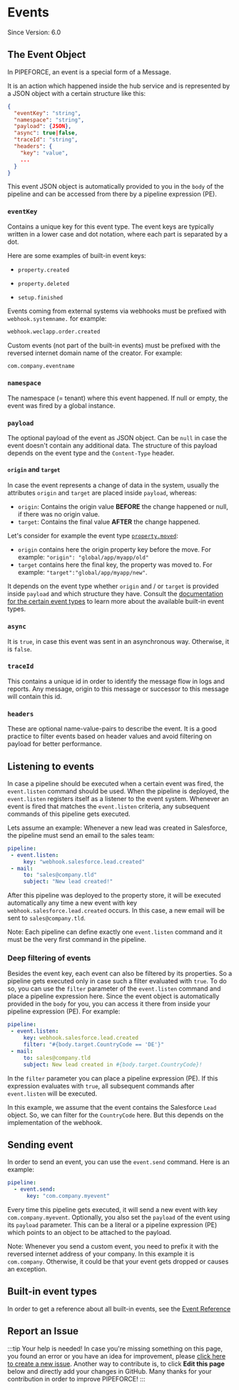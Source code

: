
# Events

<p class="theme-doc-version-badge badge badge--secondary">Since Version: 6.0</p>

## The Event Object

In PIPEFORCE, an event is a special form of a Message.

It is an action which happened inside the hub service and is represented by a JSON object with a certain structure like this:

```json
{
  "eventKey": "string",
  "namespace": "string",
  "payload": {JSON},
  "async": true|false,
  "traceId": "string",
  "headers": {
    "key": "value",
    ...
  }
}
```

This event JSON object is automatically provided to you in the `body` of the pipeline and can be accessed from there by a pipeline expression (PE).

### `eventKey`

Contains a unique key for this event type. The event keys are typically written in a lower case and dot notation, where each part is separated by a dot.

Here are some examples of built-in event keys:

*   `property.created`
    
*   `property.deleted`
    
*   `setup.finished`
    

Events coming from external systems via webhooks must be prefixed with `webhook.systemname.` for example:

```bash
webhook.weclapp.order.created
```

Custom events (not part of the built-in events) must be prefixed with the reversed internet domain name of the creator. For example:

```bash
com.company.eventname
```

### `namespace`

The namespace (= tenant) where this event happened. If null or empty, the event was fired by a global instance.

### `payload`

The optional payload of the event as JSON object. Can be `null` in case the event doesn't contain any additional data. The structure of this payload depends on the event type and the `Content-Type` header.

#### `origin` and `target`

In case the event represents a change of data in the system, usually the attributes `origin` and `target` are placed inside `payload`, whereas:

 - `origin`: Contains the origin value **BEFORE** the change happened or null, if there was no origin value.
 - `target`: Contains the final value **AFTER** the change happened.

Let's consider for example the event type [`property.moved`](../../api/events#propertymoved):
 - `origin` contains here the origin property key before the move. For example: `"origin": "global/app/myapp/old"`
 - `target` contains here the final key, the property was moved to. For example: `"target":"global/app/myapp/new"`. 

It depends on the event type whether `origin` and / or `target` is provided inside `payload` and which structure they have. Consult the [documentation for the certain event types](../../api/events) to learn more about the available built-in event types.

### `async`

It is `true`, in case this event was sent in an asynchronous way. Otherwise, it is `false`.

### `traceId`

This contains a unique id in order to identify the message flow in logs and reports. Any message, origin to this message or successor to this message will contain this id.

### `headers`

These are optional name-value-pairs to describe the event. It is a good practice to filter events based on header values and avoid filtering on payload for better performance.

## Listening to events

In case a pipeline should be executed when a certain event was fired, the `event.listen` command should be used. When the pipeline is deployed, the `event.listen` registers itself as a listener to the event system. Whenever an event is fired that matches the `event.listen` criteria, any subsequent commands of this pipeline gets executed.

Lets assume an example: Whenever a new lead was created in Salesforce, the pipeline must send an email to the sales team:

```yaml
pipeline:
 - event.listen:
     key: "webhook.salesforce.lead.created"
 - mail:
     to: "sales@company.tld"
     subject: "New lead created!"
```

After this pipeline was deployed to the property store, it will be executed automatically any time a new event with key `webhook.salesforce.lead.created` occurs. In this case, a new email will be sent to `sales@company.tld`.

Note: Each pipeline can define exactly one `event.listen` command and it must be the very first command in the pipeline.

### Deep filtering of events

Besides the event key, each event can also be filtered by its properties. So a pipeline gets executed only in case such a filter evaluated with `true`. To do so, you can use the `filter` parameter of the `event.listen` command and place a pipeline expression here. Since the event object is automatically provided in the `body` for you, you can access it there from inside your pipeline expression (PE). For example:

```yaml
pipeline:
 - event.listen:
     key: webhook.salesforce.lead.created
     filter: "#{body.target.CountryCode == 'DE'}"
 - mail:
     to: sales@company.tld
     subject: New lead created in #{body.target.CountryCode}!
```

In the `filter` parameter you can place a pipeline expression (PE). If this expression evaluates with `true`, all subsequent commands after `event.listen` will be executed.

In this example, we assume that the event contains the Salesforce `Lead` object. So, we can filter for the `CountryCode` here. But this depends on the implementation of the webhook.

## Sending event

In order to send an event, you can use the `event.send` command. Here is an example:

```yaml
pipeline:
  - event.send:
      key: "com.company.myevent"
```

Every time this pipeline gets executed, it will send a new event with key `com.company.myevent`. Optionally, you also set the `payload` of the event using its `payload` parameter. This can be a literal or a pipeline expression (PE) which points to an object to be attached to the payload.

Note: Whenever you send a custom event, you need to prefix it with the reversed internet address of your company. In this example it is `com.company`. Otherwise, it could be that your event gets dropped or causes an exception.

## Built-in event types

In order to get a reference about all built-in events, see the [Event Reference](../../api/events)

## Report an Issue
:::tip Your help is needed!
In case you're missing something on this page, you found an error or you have an idea for improvement, please [click here to create a new issue](https://github.com/pipeforce/pipeforce.github.io/issues/new). Another way to contribute is, to click **Edit this page** below and directly add your changes in GitHub. Many thanks for your contribution in order to improve PIPEFORCE!
:::